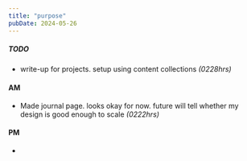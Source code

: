 ```yaml
---
title: "purpose"
pubDate: 2024-05-26
---
```



##### TODO

- write-up for projects. setup using content collections *(0228hrs)*

#### AM

- Made journal page. looks okay for now. future will tell whether my design is good enough to scale *(0222hrs)*

#### PM

-
